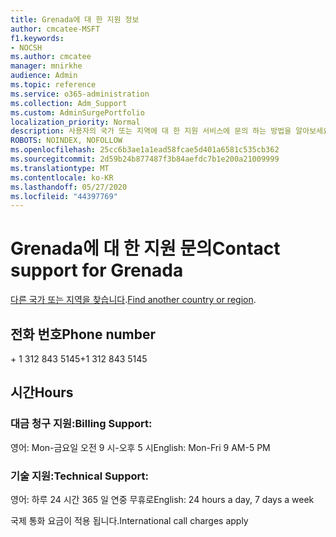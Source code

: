 ```yaml
---
title: Grenada에 대 한 지원 정보
author: cmcatee-MSFT
f1.keywords:
- NOCSH
ms.author: cmcatee
manager: mnirkhe
audience: Admin
ms.topic: reference
ms.service: o365-administration
ms.collection: Adm_Support
ms.custom: AdminSurgePortfolio
localization_priority: Normal
description: 사용자의 국가 또는 지역에 대 한 지원 서비스에 문의 하는 방법을 알아보세요.
ROBOTS: NOINDEX, NOFOLLOW
ms.openlocfilehash: 25cc6b3ae1a1ead58fcae5d401a6581c535cb362
ms.sourcegitcommit: 2d59b24b877487f3b84aefdc7b1e200a21009999
ms.translationtype: MT
ms.contentlocale: ko-KR
ms.lasthandoff: 05/27/2020
ms.locfileid: "44397769"
---
```

# <a name="contact-support-for-grenada"></a><span data-ttu-id="a5547-103">Grenada에 대 한 지원 문의</span><span class="sxs-lookup"><span data-stu-id="a5547-103">Contact support for Grenada</span></span>

<span data-ttu-id="a5547-104">[다른 국가 또는 지역을 찾습니다](../contact-support-for-business-products.md).</span><span class="sxs-lookup"><span data-stu-id="a5547-104">[Find another country or region](../contact-support-for-business-products.md).</span></span>

## <a name="phone-number"></a><span data-ttu-id="a5547-105">전화 번호</span><span class="sxs-lookup"><span data-stu-id="a5547-105">Phone number</span></span>
<span data-ttu-id="a5547-106">+ 1 312 843 5145</span><span class="sxs-lookup"><span data-stu-id="a5547-106">+1 312 843 5145</span></span>

## <a name="hours"></a><span data-ttu-id="a5547-107">시간</span><span class="sxs-lookup"><span data-stu-id="a5547-107">Hours</span></span>
### <a name="billing-support"></a><span data-ttu-id="a5547-108">대금 청구 지원:</span><span class="sxs-lookup"><span data-stu-id="a5547-108">Billing Support:</span></span>

<span data-ttu-id="a5547-109">영어: Mon-금요일 오전 9 시-오후 5 시</span><span class="sxs-lookup"><span data-stu-id="a5547-109">English: Mon-Fri 9 AM-5 PM</span></span>

### <a name="technical-support"></a><span data-ttu-id="a5547-110">기술 지원:</span><span class="sxs-lookup"><span data-stu-id="a5547-110">Technical Support:</span></span>

<span data-ttu-id="a5547-111">영어: 하루 24 시간 365 일 연중 무휴로</span><span class="sxs-lookup"><span data-stu-id="a5547-111">English: 24 hours a day, 7 days a week</span></span>

<span data-ttu-id="a5547-112">국제 통화 요금이 적용 됩니다.</span><span class="sxs-lookup"><span data-stu-id="a5547-112">International call charges apply</span></span>
